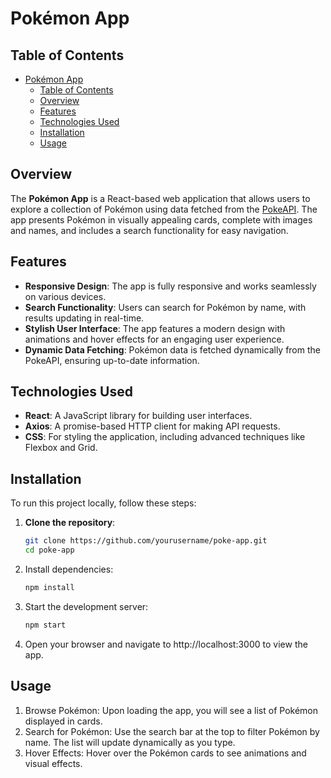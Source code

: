 # Pokémon App

## Table of Contents
- [Pokémon App](#pokémon-app)
  - [Table of Contents](#table-of-contents)
  - [Overview](#overview)
  - [Features](#features)
  - [Technologies Used](#technologies-used)
  - [Installation](#installation)
  - [Usage](#usage)

## Overview

The **Pokémon App** is a React-based web application that allows users to explore a collection of Pokémon using data fetched from the [PokeAPI](https://pokeapi.co/api/v2/pokemon). The app presents Pokémon in visually appealing cards, complete with images and names, and includes a search functionality for easy navigation.

## Features

- **Responsive Design**: The app is fully responsive and works seamlessly on various devices.
- **Search Functionality**: Users can search for Pokémon by name, with results updating in real-time.
- **Stylish User Interface**: The app features a modern design with animations and hover effects for an engaging user experience.
- **Dynamic Data Fetching**: Pokémon data is fetched dynamically from the PokeAPI, ensuring up-to-date information.

## Technologies Used

- **React**: A JavaScript library for building user interfaces.
- **Axios**: A promise-based HTTP client for making API requests.
- **CSS**: For styling the application, including advanced techniques like Flexbox and Grid.

## Installation

To run this project locally, follow these steps:

1. **Clone the repository**:
   ```bash
   git clone https://github.com/yourusername/poke-app.git
   cd poke-app
   ```
2. Install dependencies:
    ```sh
    npm install
    ```
3. Start the development server:
    ```sh
    npm start
    ```
4. Open your browser and navigate to http://localhost:3000 to view the app.

## Usage
1. Browse Pokémon: Upon loading the app, you will see a list of Pokémon displayed in cards.
2. Search for Pokémon: Use the search bar at the top to filter Pokémon by name. The list will update dynamically as you type.
3. Hover Effects: Hover over the Pokémon cards to see animations and visual effects.
